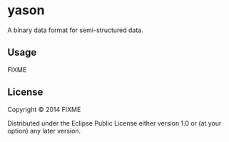 # yason

A binary data format for semi-structured data.

## Usage

FIXME

## License

Copyright © 2014 FIXME

Distributed under the Eclipse Public License either version 1.0 or (at
your option) any later version.
